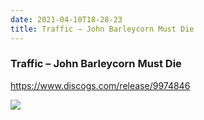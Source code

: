 ```yaml
---
date: 2021-04-10T18-28-23
title: Traffic – John Barleycorn Must Die
---
```

### Traffic – John Barleycorn Must Die
https://www.discogs.com/release/9974846

![](dayone-moment://51654CFA3E1145518795052FF678C167)
